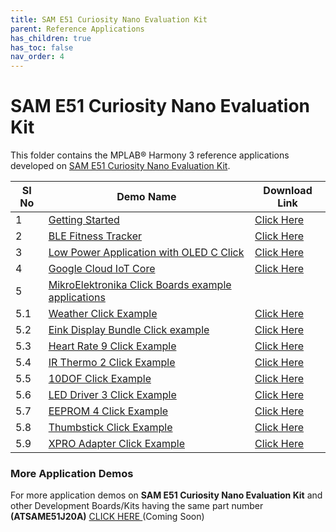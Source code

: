 ```yaml
---
title: SAM E51 Curiosity Nano Evaluation Kit
parent: Reference Applications
has_children: true
has_toc: false
nav_order: 4
---
```

# SAM E51 Curiosity Nano Evaluation Kit

This folder contains the MPLAB® Harmony 3 reference applications developed on [SAM E51 Curiosity Nano Evaluation Kit](https://www.microchip.com/DevelopmentTools/ProductDetails/PartNO/EV76S68A).   

|SI No| Demo Name | Download Link |
| --- | --- | -- |
| 1 | [Getting Started](./same51n_getting_started/readme.md) | [Click Here](https://github.com/MicrochipTech/MPLAB-Harmony-Reference-Apps/releases/latest/download/same51n_getting_started.zip) |
| 2 | [BLE Fitness Tracker](./ble_fitness_tracker/readme.md) | [Click Here](https://github.com/MicrochipTech/MPLAB-Harmony-Reference-Apps/releases/latest/download/ble_fitness_tracker.zip) |
| 3 | [Low Power Application with OLED C Click](./same51n_low_power_with_oled_c_click/readme.md) | [Click Here](https://github.com/MicrochipTech/MPLAB-Harmony-Reference-Apps/releases/latest/download/same51n_low_power_with_oled_c_click.zip) |
| 4 | [Google Cloud IoT Core](./same51n_google_cloud_iot_core/readme.md) | [Click Here](https://github.com/MicrochipTech/MPLAB-Harmony-Reference-Apps/releases/latest/download/same51n_google_cloud_iot_core.zip) |
| 5 | [MikroElektronika Click Boards example applications]() | |
| 5.1 | [Weather Click Example](./same51n_mikroe_click/weather/readme.md) | [Click Here](https://github.com/MicrochipTech/MPLAB-Harmony-Reference-Apps/releases/latest/download/weather.zip)  |
| 5.2 | [Eink Display Bundle Click example](./same51n_mikroe_click/eink_bundle/readme.md) | [Click Here](https://github.com/MicrochipTech/MPLAB-Harmony-Reference-Apps/releases/latest/download/eink_bundle.zip)  |
| 5.3 | [Heart Rate 9 Click Example](./same51n_mikroe_click/heartrate9/readme.md) | [Click Here](https://github.com/MicrochipTech/MPLAB-Harmony-Reference-Apps/releases/latest/download/heartrate9.zip)  |
| 5.4 | [IR Thermo 2 Click Example](./same51n_mikroe_click/ir_thermo2/readme.md) | [Click Here](https://github.com/MicrochipTech/MPLAB-Harmony-Reference-Apps/releases/latest/download/ir_thermo2.zip)  |
| 5.5 | [10DOF Click Example](./same51n_mikroe_click/10dof/readme.md) | [Click Here](https://github.com/MicrochipTech/MPLAB-Harmony-Reference-Apps/releases/latest/download/10dof.zip)  |
| 5.6 | [LED Driver 3 Click Example](./same51n_mikroe_click/leddriver3/readme.md) | [Click Here](https://github.com/MicrochipTech/MPLAB-Harmony-Reference-Apps/releases/latest/download/leddriver3.zip)  |
| 5.7 | [EEPROM 4 Click Example](./same51n_mikroe_click/eeprom4/readme.md) | [Click Here](https://github.com/MicrochipTech/MPLAB-Harmony-Reference-Apps/releases/latest/download/eeprom4.zip)  |
| 5.8 | [Thumbstick Click Example](./same51n_mikroe_click/thumbstick/readme.md) | [Click Here](https://github.com/MicrochipTech/MPLAB-Harmony-Reference-Apps/releases/latest/download/thumbstick.zip)  |
| 5.9 | [XPRO Adapter Click Example](./same51n_mikroe_click/xpro_adapter/readme.md) | [Click Here](https://github.com/MicrochipTech/MPLAB-Harmony-Reference-Apps/releases/latest/download/xpro_adapter.zip)  |
### More Application Demos

For more application demos on **SAM E51 Curiosity Nano Evaluation Kit** and other Development Boards/Kits having the same part number **(ATSAME51J20A)** <a href="" target="_blank"> CLICK HERE </a> (Coming Soon)
